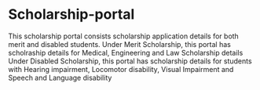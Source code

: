 # Scholarship-portal
This scholarship portal consists scholarship application details for both merit and disabled students.
Under Merit Scholarship, this portal has scholraship details for Medical, Engineering and Law Scholarship details
Under Disabled Scholarship, this portal has scholarship details for students with Hearing impairment, Locomotor disability, Visual Impairment and Speech and Language disability
